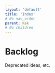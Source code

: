 ```yaml
---
layout: 'default'
title: 'Index'
# No nav_order
parent: Kek
# No children
---
```


# Backlog

Deprecated ideas, etc.
